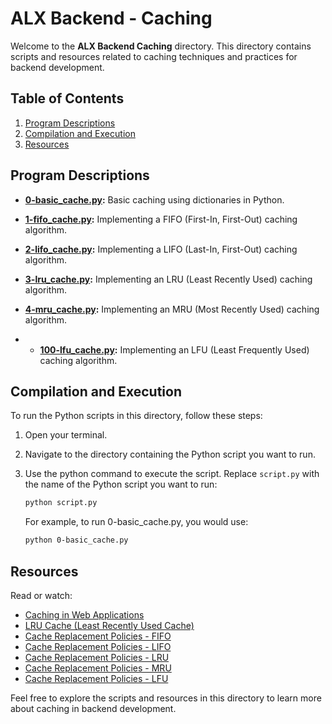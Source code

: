 # ALX Backend - Caching

Welcome to the **ALX Backend Caching** directory. This directory contains scripts and resources related to caching techniques and practices for backend development.

## Table of Contents

1. [Program Descriptions](#program-descriptions)
2. [Compilation and Execution](#compilation-and-execution)
3. [Resources](#resources)

## Program Descriptions

- **[0-basic_cache.py](https://github.com/iakev/alx-backend/blob/main/0x01-caching/0-basic_cache.py):** Basic caching using dictionaries in Python.

- **[1-fifo_cache.py](https://github.com/iakev/alx-backend/blob/main/0x01-caching/1-fifo_cache.py):** Implementing a FIFO (First-In, First-Out) caching algorithm.

- **[2-lifo_cache.py](https://github.com/iakev/alx-backend/blob/main/0x01-caching/2-lifo_cache.py):** Implementing a LIFO (Last-In, First-Out) caching algorithm.

- **[3-lru_cache.py](https://github.com/iakev/alx-backend/blob/main/0x01-caching/3-lru_cache.py):** Implementing an LRU (Least Recently Used) caching algorithm.

- **[4-mru_cache.py](https://github.com/iakev/alx-backend/blob/main/0x01-caching/4-mru_cache.py):** Implementing an MRU (Most Recently Used) caching algorithm.

- - **[100-lfu_cache.py](https://github.com/iakev/alx-backend/blob/main/0x01-caching/100-lfu_cache.py):** Implementing an LFU (Least Frequently Used) caching algorithm.

## Compilation and Execution

To run the Python scripts in this directory, follow these steps:

1. Open your terminal.

2. Navigate to the directory containing the Python script you want to run.

3. Use the python command to execute the script. Replace `script.py` with the name of the Python script you want to run:

   ```bash
   python script.py
   ```
   For example, to run 0-basic_cache.py, you would use:

   ```bash
   python 0-basic_cache.py
   ```
## Resources

Read or watch:

- [Caching in Web Applications](https://example.com/caching-web-applications)
- [LRU Cache (Least Recently Used Cache)](https://example.com/lru-cache)
- [Cache Replacement Policies - FIFO](https://en.wikipedia.org/wiki/Cache_replacement_policies#First_In_First_Out_%28FIFO%29)
- [Cache Replacement Policies - LIFO](https://en.wikipedia.org/wiki/Cache_replacement_policies#Last_In_First_Out_%28LIFO%29)
- [Cache Replacement Policies - LRU](https://en.wikipedia.org/wiki/Cache_replacement_policies#Least_Recently_Used_%28LRU%29)
- [Cache Replacement Policies - MRU](https://en.wikipedia.org/wiki/Cache_replacement_policies#Most_Recently_Used_%28MRU%29)
- [Cache Replacement Policies - LFU](https://en.wikipedia.org/wiki/Cache_replacement_policies#Least-Frequently_Used_%28LFU%29)

Feel free to explore the scripts and resources in this directory to learn more about caching in backend development.
   
